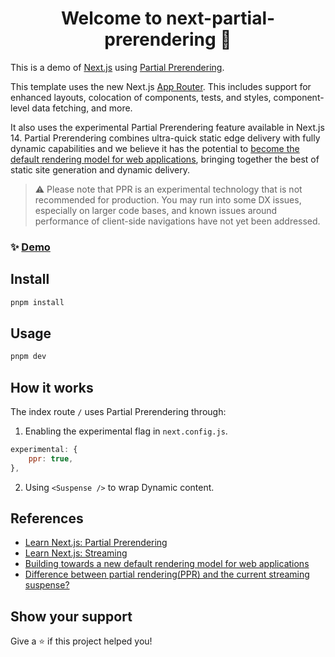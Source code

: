 <h1 align="center">Welcome to next-partial-prerendering 👋</h1>

This is a demo of [Next.js](https://nextjs.org) using [Partial Prerendering](https://nextjs.org/docs/app/api-reference/next-config-js/partial-prerendering).

This template uses the new Next.js [App Router](https://nextjs.org/docs/app). This includes support for enhanced layouts, colocation of components, tests, and styles, component-level data fetching, and more.

It also uses the experimental Partial Prerendering feature available in Next.js 14. Partial Prerendering combines ultra-quick static edge delivery with fully dynamic capabilities and we believe it has the potential to [become the default rendering model for web applications](https://vercel.com/blog/partial-prerendering-with-next-js-creating-a-new-default-rendering-model), bringing together the best of static site generation and dynamic delivery.

> ⚠️ Please note that PPR is an experimental technology that is not recommended for production. You may run into some DX issues, especially on larger code bases, and known issues around performance of client-side navigations have not yet been addressed.

### ✨ [Demo](https://partial-perrendering.productsway.com/)

## Install

```sh
pnpm install
```

## Usage

```sh
pnpm dev
```

## How it works

The index route `/` uses Partial Prerendering through:

1. Enabling the experimental flag in `next.config.js`.

```js
experimental: {
    ppr: true,
},
```

2. Using `<Suspense />` to wrap Dynamic content.

## References

- [Learn Next.js: Partial Prerendering](https://nextjs.org/learn/dashboard-app/partial-prerendering)
- [Learn Next.js: Streaming](https://nextjs.org/learn/dashboard-app/streaming)
- [Building towards a new default rendering model for web applications](https://vercel.com/blog/partial-prerendering-with-next-js-creating-a-new-default-rendering-model)
- [Difference between partial rendering(PPR) and the current streaming suspense?](https://github.com/vercel/next.js/discussions/58322)

## Show your support

Give a ⭐️ if this project helped you!
